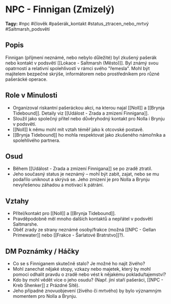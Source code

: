 # NPC - Finnigan (Zmizelý)

**Tagy:** #npc #člověk #pašerák_kontakt #status_ztracen_nebo_mrtvý #Saltmarsh_podsvětí

## Popis
Finnigan (příjmení neznámé, nebo nebylo důležité) byl zkušený pašerák nebo kontakt v podsvětí [[Lokace - Saltmarsh (Město)]]. Byl známý svou opatrností a relativní spolehlivostí v rámci svého "řemesla". Mohl být majitelem bezpečné skrýše, informátorem nebo prostředníkem pro různé pašerácké operace.

## Role v Minulosti
*   Organizoval riskantní pašeráckou akci, na kterou najal [[Noll]] a [[Brynja Tidebound]]. Detaily viz [[Událost - Zrada a zmizení Finnigana]].
*   Sloužil jako společný přítel nebo důvěryhodný kontakt pro Nolla i Brynju v podsvětí.
*   [[Noll]] k němu mohl mít vztah téměř jako k otcovské postavě.
*   [[Brynja Tidebound]] ho mohla respektovat jako zkušeného námořníka a spolehlivého partnera.

## Osud
*   Během [[Událost - Zrada a zmizení Finnigana]] se po zradě ztratil.
*   Jeho současný status je neznámý – mohl být zabit, zajat, nebo se mu podařilo uniknout a skrývá se. Jeho zmizení je pro Nolla a Brynju nevyřešenou záhadou a motivací k pátrání.

## Vztahy
*   Přítel/kontakt pro [[Noll]] a [[Brynja Tidebound]].
*   Pravděpodobně měl mnoho dalších kontaktů a nepřátel v podsvětí Saltmarshe.
*   Oběť zrady ze strany neznámé osoby/frakce (možná [[NPC - Gellan Primewater]] nebo [[Frakce - Šarlatové Bratrstvo]]?).

## DM Poznámky / Háčky
*   Co se s Finniganem skutečně stalo? Je možné ho najít živého?
*   Mohl zanechat nějaké stopy, vzkazy nebo majetek, který by mohl pomoci odhalit pravdu o zradě nebo vést k nějakému pokladu/tajemství?
*   Kdo by mohl vědět více o jeho osudu? (Např. jiní staří pašeráci, [[NPC - Kreb Shenker]] z Prázdné Sítě).
*   Jeho případné znovuobjevení (živého či mrtvého) by bylo významným momentem pro Nolla a Brynju.